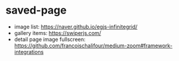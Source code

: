 # saved-page

- image list: https://naver.github.io/egjs-infinitegrid/
- gallery items: https://swiperjs.com/
- detail page image fullscreen: https://github.com/francoischalifour/medium-zoom#framework-integrations
